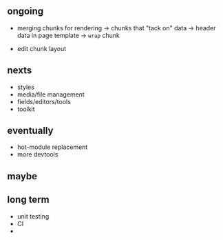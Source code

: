## ongoing

* merging chunks for rendering
    -> chunks that "tack on" data
    -> header data in page template
    -> `wrap` chunk

* edit chunk layout

## nexts

* styles
* media/file management
* fields/editors/tools
* toolkit

## eventually

* hot-module replacement
* more devtools

## maybe

## long term

* unit testing
* CI
* 


